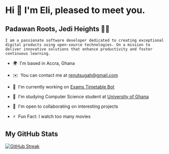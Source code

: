 
Hi 👋 I'm Eli, pleased to meet you.
=

Padawan Roots, Jedi Heights 🌱✨
-

```I am a passionate software developer dedicated to creating exceptional digital products using open-source technologies. On a mission to deliver innovative solutions that enhance productivity and foster continuous learning.```

* 🌍  I'm based in Accra, Ghana

* ✉️  You can contact me at [renutsugah@gmail.com](mailto:renutsugah@gmail.com)
* 🚀  I'm currently working on [Exams Timetable Bot](https://github.com/eli-bigman/exam_timetable_bot)
* 🧠  I'm studying Computer Science student at [University of Ghana](http://ug.edu.gh)
* 🤝  I'm open to collaborating on interesting projects
* ⚡  Fun Fact: I watch too many movies
<!--* * 🖥️  See my portfolio at [aikins.xyz](http://aikins.xyz)-->


<b>My GitHub Stats</b>
--

<a href="vhttp://www.github.com/eli-bigman"><img src="https://github-readme-streak-stats.herokuapp.com?user=eli-bigman&theme=ocean-dark&hide_border=true&border_radius=4.8" alt="GitHub Streak" /></a>
<!--- 

-->
